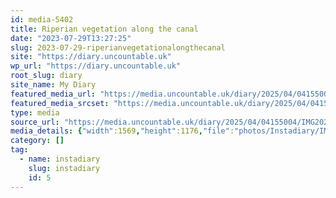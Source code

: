 ```yaml
---
id: media-5402
title: Riperian vegetation along the canal
date: "2023-07-29T13:27:25"
slug: 2023-07-29-riperianvegetationalongthecanal
site: "https://diary.uncountable.uk"
wp_url: "https://diary.uncountable.uk"
root_slug: diary
site_name: My Diary
featured_media_url: "https://media.uncountable.uk/diary/2025/04/04155004/IMG20230729142725-edited.webp"
featured_media_srcset: "https://media.uncountable.uk/diary/2025/04/04155004/IMG20230729142725-edited-300x225.webp 300w, https://media.uncountable.uk/diary/2025/04/04155004/IMG20230729142725-edited-1024x768.webp 1024w, https://media.uncountable.uk/diary/2025/04/04155004/IMG20230729142725-edited-150x150.webp 150w, https://media.uncountable.uk/diary/2025/04/04155004/IMG20230729142725-edited-640x480.webp 640w, https://media.uncountable.uk/diary/2025/04/04155004/IMG20230729142725-edited.webp 1569w"
type: media
source_url: "https://media.uncountable.uk/diary/2025/04/04155004/IMG20230729142725-edited.webp"
media_details: {"width":1569,"height":1176,"file":"photos/Instadiary/IMG20230729142725-edited.webp","filesize":167890,"sizes":{"medium":{"file":"IMG20230729142725-edited-300x225.webp","width":300,"height":225,"filesize":27586,"mime_type":"image/webp","source_url":"https://media.uncountable.uk/diary/2025/04/04155004/IMG20230729142725-edited-300x225.webp"},"large":{"file":"IMG20230729142725-edited-1024x768.webp","width":1024,"height":768,"filesize":213798,"mime_type":"image/webp","source_url":"https://media.uncountable.uk/diary/2025/04/04155004/IMG20230729142725-edited-1024x768.webp"},"thumbnail":{"file":"IMG20230729142725-edited-150x150.webp","width":150,"height":150,"filesize":10144,"mime_type":"image/webp","source_url":"https://media.uncountable.uk/diary/2025/04/04155004/IMG20230729142725-edited-150x150.webp"},"mobwidth":{"file":"IMG20230729142725-edited-640x480.webp","width":640,"height":480,"filesize":106026,"mime_type":"image/webp","source_url":"https://media.uncountable.uk/diary/2025/04/04155004/IMG20230729142725-edited-640x480.webp"},"full":{"file":"IMG20230729142725-edited.webp","width":1569,"height":1176,"mime_type":"image/webp","source_url":"https://media.uncountable.uk/diary/2025/04/04155004/IMG20230729142725-edited.webp"}},"image_meta":{"aperture":"0","credit":"","camera":"","caption":"","created_timestamp":"0","copyright":"","focal_length":"0","iso":"0","shutter_speed":"0","title":"","orientation":"0","keywords":[]}}
category: []
tag:
  - name: instadiary
    slug: instadiary
    id: 5
---
```


